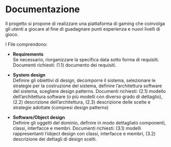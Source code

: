 # Documentazione

Il	progetto si	propone	di	realizzare	una	piattaforma	di	gaming	che	coinvolga	gli	utenti	a	giocare	al	fine
di	guadagnare	punti	esperienza	e	nuovi	livelli	di	gioco.

I File comprendono:

* **Requirements**		
Se	necessario,	riorganizzare	la	specifica	data	sotto	forma	di	requisiti.
Documenti	richiesti:	(1.1)	documento	dei	requisiti.
	
* **System	design**	
Definire	gli	obiettivi	di	design,	decomporre	il	sistema,	selezionare	le	strategie	per	la
costruzione	del	sistema,	definire	l’architettura	software	del	sistema,	scegliere	design	patterns.
Documenti	richiesti:	(2.1)	modello	dell’architettura	software	(o	più	modelli	con	diverso	grado	di
dettaglio),	(2.2)	descrizione	dell’architettura,	(2.3)	descrizione	delle	scelte	e	strategie	adottate
(compresi	design	patterns)	
	
* **Software/Object	design**	
Definire	gli	oggetti	del	dominio,	definire	in	modo	dettagliato	componenti,	classi,	interfacce	e
membri.
Documenti	richiesti:	(3.1)	modelli	rappresentanti	l’object	design	con	classi,	interfacce	e	membri,
(3.2)	descrizione	dei	dettagli di	design	scelti.
